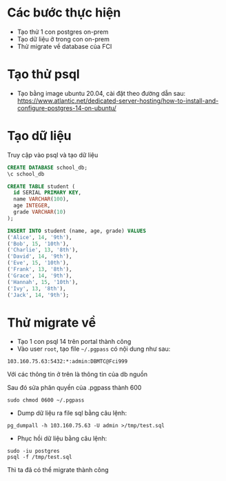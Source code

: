 # Các bước thực hiện
- Tạo thử 1 con postgres on-prem
- Tạo dữ liệu ở trong con on-prem
- Thử migrate về database của FCI

# Tạo thử psql
- Tạo bằng image ubuntu 20.04, cài đặt theo đường dẫn sau: https://www.atlantic.net/dedicated-server-hosting/how-to-install-and-configure-postgres-14-on-ubuntu/

# Tạo dữ liệu

Truy cập vào psql và tạo dữ liệu

```sql
CREATE DATABASE school_db;
\c school_db

CREATE TABLE student (
  id SERIAL PRIMARY KEY,
  name VARCHAR(100),
  age INTEGER,
  grade VARCHAR(10)
);

INSERT INTO student (name, age, grade) VALUES
('Alice', 14, '9th'),
('Bob', 15, '10th'),
('Charlie', 13, '8th'),
('David', 14, '9th'),
('Eve', 15, '10th'),
('Frank', 13, '8th'),
('Grace', 14, '9th'),
('Hannah', 15, '10th'),
('Ivy', 13, '8th'),
('Jack', 14, '9th');
```

# Thử migrate về

- Tạo 1 con psql 14 trên portal thành công
- Vào user `root`, tạo file `~/.pgpass` có nội dung như sau:
```
103.160.75.63:5432:*:admin:DBMTC@Fci999
```
Với các thông tin ở trên là thông tin của db nguồn

Sau đó sửa phân quyền của .pgpass thành 600
```
sudo chmod 0600 ~/.pgpass
```
- Dump dữ liệu ra file sql bằng câu lệnh:
```
pg_dumpall -h 103.160.75.63 -U admin >/tmp/test.sql
```

- Phục hồi dữ liệu bằng câu lệnh:
```
sudo -iu postgres
psql -f /tmp/test.sql
```
Thì ta đã có thể migrate thành công